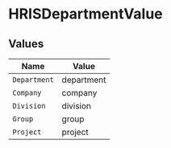 # HRISDepartmentValue


## Values

| Name         | Value        |
| ------------ | ------------ |
| `Department` | department   |
| `Company`    | company      |
| `Division`   | division     |
| `Group`      | group        |
| `Project`    | project      |